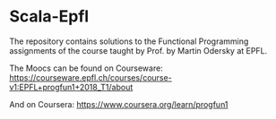 # Scala-Epfl
The repository contains solutions to the Functional Programming assignments of the course taught by Prof. by Martin Odersky at EPFL.

The Moocs can be found on Courseware: https://courseware.epfl.ch/courses/course-v1:EPFL+progfun1+2018_T1/about

And on Coursera: https://www.coursera.org/learn/progfun1
